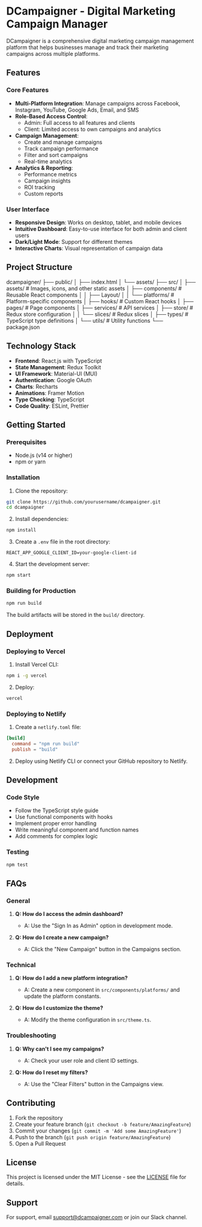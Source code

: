 # DCampaigner - Digital Marketing Campaign Manager

DCampaigner is a comprehensive digital marketing campaign management platform that helps businesses manage and track their marketing campaigns across multiple platforms.

## Features

### Core Features
- **Multi-Platform Integration**: Manage campaigns across Facebook, Instagram, YouTube, Google Ads, Email, and SMS
- **Role-Based Access Control**: 
  - Admin: Full access to all features and clients
  - Client: Limited access to own campaigns and analytics
- **Campaign Management**:
  - Create and manage campaigns
  - Track campaign performance
  - Filter and sort campaigns
  - Real-time analytics
- **Analytics & Reporting**:
  - Performance metrics
  - Campaign insights
  - ROI tracking
  - Custom reports

### User Interface
- **Responsive Design**: Works on desktop, tablet, and mobile devices
- **Intuitive Dashboard**: Easy-to-use interface for both admin and client users
- **Dark/Light Mode**: Support for different themes
- **Interactive Charts**: Visual representation of campaign data

## Project Structure 
dcampaigner/
├── public/
│ ├── index.html
│ └── assets/
├── src/
│ ├── assets/ # Images, icons, and other static assets
│ ├── components/ # Reusable React components
│ │ ├── Layout/
│ │ └── platforms/ # Platform-specific components
│ ├── hooks/ # Custom React hooks
│ ├── pages/ # Page components
│ ├── services/ # API services
│ ├── store/ # Redux store configuration
│ │ └── slices/ # Redux slices
│ ├── types/ # TypeScript type definitions
│ └── utils/ # Utility functions
└── package.json
## Technology Stack

- **Frontend**: React.js with TypeScript
- **State Management**: Redux Toolkit
- **UI Framework**: Material-UI (MUI)
- **Authentication**: Google OAuth
- **Charts**: Recharts
- **Animations**: Framer Motion
- **Type Checking**: TypeScript
- **Code Quality**: ESLint, Prettier

## Getting Started

### Prerequisites
- Node.js (v14 or higher)
- npm or yarn

### Installation

1. Clone the repository:

```bash
git clone https://github.com/yourusername/dcampaigner.git
cd dcampaigner
```

2. Install dependencies:
```bash
npm install
```

3. Create a `.env` file in the root directory:
```env
REACT_APP_GOOGLE_CLIENT_ID=your-google-client-id
```

4. Start the development server:
```bash
npm start
```

### Building for Production

```bash
npm run build
```

The build artifacts will be stored in the `build/` directory.

## Deployment

### Deploying to Vercel

1. Install Vercel CLI:
```bash
npm i -g vercel
```

2. Deploy:
```bash
vercel
```

### Deploying to Netlify

1. Create a `netlify.toml` file:
```toml
[build]
  command = "npm run build"
  publish = "build"
```

2. Deploy using Netlify CLI or connect your GitHub repository to Netlify.

## Development

### Code Style

- Follow the TypeScript style guide
- Use functional components with hooks
- Implement proper error handling
- Write meaningful component and function names
- Add comments for complex logic

### Testing

```bash
npm test
```

## FAQs

### General
1. **Q: How do I access the admin dashboard?**
   - A: Use the "Sign In as Admin" option in development mode.

2. **Q: How do I create a new campaign?**
   - A: Click the "New Campaign" button in the Campaigns section.

### Technical
1. **Q: How do I add a new platform integration?**
   - A: Create a new component in `src/components/platforms/` and update the platform constants.

2. **Q: How do I customize the theme?**
   - A: Modify the theme configuration in `src/theme.ts`.

### Troubleshooting
1. **Q: Why can't I see my campaigns?**
   - A: Check your user role and client ID settings.

2. **Q: How do I reset my filters?**
   - A: Use the "Clear Filters" button in the Campaigns view.

## Contributing

1. Fork the repository
2. Create your feature branch (`git checkout -b feature/AmazingFeature`)
3. Commit your changes (`git commit -m 'Add some AmazingFeature'`)
4. Push to the branch (`git push origin feature/AmazingFeature`)
5. Open a Pull Request

## License

This project is licensed under the MIT License - see the [LICENSE](LICENSE) file for details.

## Support

For support, email support@dcampaigner.com or join our Slack channel. 